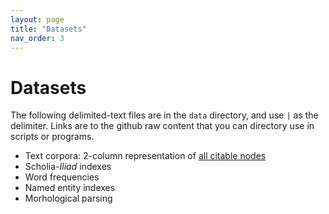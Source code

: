 ```yaml
---
layout: page
title: "Datasets"
nav_order: 3
---
```



# Datasets

The following delimited-text files are in the `data` directory, and use `|` as the delimiter.  Links are to the github raw content that you can directory use in scripts or programs.

- Text corpora:   2-column representation of [all citable nodes](https://raw.githubusercontent.com/hmteditors/composite-summer21/main/data/s21corpus.cex)
- Scholia-*Iliad* indexes
- Word frequencies
- Named entity indexes
- Morhological parsing